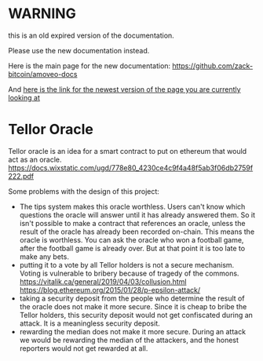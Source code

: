WARNING
========

this is an old expired version of the documentation.

Please use the new documentation instead. 

Here is the main page for the new documentation: https://github.com/zack-bitcoin/amoveo-docs 

And [here is the link for the newest version of the page you are currently looking at](https://github.com/zack-bitcoin/amoveo-docs/blob/master//other_blockchains/tellor_oracle.md)

Tellor Oracle
=========

Tellor oracle is an idea for a smart contract to put on ethereum that would act as an oracle.
https://docs.wixstatic.com/ugd/778e80_4230ce4c9f4a48f5ab3f06db2759f222.pdf



Some problems with the design of this project:
* The tips system makes this oracle worthless. Users can't know which questions the oracle will answer until it has already answered them. So it isn't possible to make a contract that references an oracle, unless the result of the oracle has already been recorded on-chain. This means the oracle is worthless. You can ask the oracle who won a football game, after the football game is already over. But at that point it is too late to make any bets.
* putting it to a vote by all Tellor holders is not a secure mechanism. Voting is vulnerable to bribery because of tragedy of the commons. https://vitalik.ca/general/2019/04/03/collusion.html  https://blog.ethereum.org/2015/01/28/p-epsilon-attack/
* taking a security deposit from the people who determine the result of the oracle does not make it more secure. Since it is cheap to bribe the Tellor holders, this security deposit would not get confiscated during an attack. It is a meaningless security deposit.
* rewarding the median does not make it more secure. During an attack we would be rewarding the median of the attackers, and the honest reporters would not get rewarded at all.

